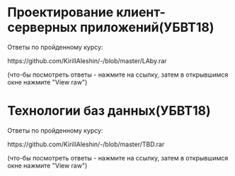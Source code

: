 <h1 class="text-shadow-2">Проектирование клиент-серверных приложений(УБВТ18)</h1>
<p>Ответы по пройденному курсу:</p>
<p>https://github.com/KirillAleshin/-/blob/master/LAby.rar</p>
<p>(что-бы посмотреть ответы - нажмите на ссылку, затем в открывшимся окне нажмите "View raw")</p>

<h1 class="text-shadow-2">Технологии баз данных(УБВТ18)</h1>
<p>Ответы по пройденному курсу:</p>
https://github.com/KirillAleshin/-/blob/master/TBD.rar
<p>(что-бы посмотреть ответы - нажмите на ссылку, затем в открывшимся окне нажмите "View raw")</p>
